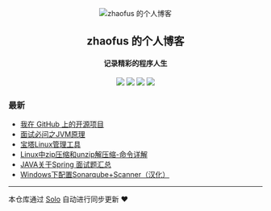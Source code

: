 <p align="center"><img alt="zhaofus 的个人博客" src="https://static.b3log.org/images/brand/solo-32.png"></p><h2 align="center">
zhaofus 的个人博客
</h2>

<h4 align="center">记录精彩的程序人生</h4>
<p align="center"><a title="zhaofus 的个人博客" target="_blank" href="https://github.com/zhaofusheng/solo-blog"><img src="https://img.shields.io/github/last-commit/zhaofusheng/solo-blog.svg?style=flat-square&color=FF9900"></a>
<a title="GitHub repo size in bytes" target="_blank" href="https://github.com/zhaofusheng/solo-blog"><img src="https://img.shields.io/github/repo-size/zhaofusheng/solo-blog.svg?style=flat-square"></a>
<a title="Solo Version" target="_blank" href="https://github.com/b3log/solo/releases"><img src="https://img.shields.io/badge/solo-3.6.7-f1e05a.svg?style=flat-square&color=blueviolet"></a>
<a title="Hits" target="_blank" href="https://github.com/b3log/hits"><img src="https://hits.b3log.org/zhaofusheng/solo-blog.svg"></a></p>

### 最新

* [我在 GitHub 上的开源项目](https://blog.zhaofus.com/my-github-repos)
* [面试必问之JVM原理](https://blog.zhaofus.com/articles/2019/11/13/1573641138601.html)
* [宝塔Linux管理工具](https://blog.zhaofus.com/articles/2019/11/13/1573636745775.html)
* [Linux中zip压缩和unzip解压缩-命令详解](https://blog.zhaofus.com/articles/2019/11/13/1573635427238.html)
* [JAVA关于Spring 面试题汇总](https://blog.zhaofus.com/articles/2019/11/13/1573632587451.html)
* [Windows下配置Sonarqube+Scanner（汉化）](https://blog.zhaofus.com/articles/2019/11/12/1573548925655.html)



---

本仓库通过 [Solo](https://github.com/b3log/solo) 自动进行同步更新 ❤️ 